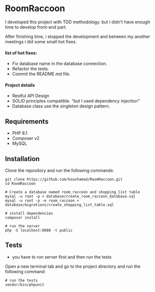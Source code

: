 # RoomRaccoon
I developed this project with TDD methodology. but i didn't have enough time to develop front-end part.

After finishing time, i stopped the development and between my another meetings i did some small hot fixes.
#### list of hot fixes:
- Fix database name in the database connection.
- Refactor the tests.
- Commit the README.md file.

#### Project details
- Restful API Design
- SOLID principles compatible. "but I used dependency injection"
- Database class use the singleton design pattern.

## Requirements
- PHP 8.1
- Composer v2
- MySQL

## Installation
Clone the repository and run the following commands:
```shell
git clone https://github.com/koushamad/RoomRaccoon.git
cd RoomRaccoon

# Create a database named room_raccoon and shopping_list table
mysql -u root -p < database/create_room_raccoon_database.sql
mysql -u root -p -e room_raccoon < database/migrations/create_shopping_list_table.sql

# install dependencies
composer install

# run the server
php -S localhost:8080 -t public
```

## Tests
- you have to run server first and then run the tests

Open a new terminal tab and go to the project directory and run the following command:
```shell
# run the tests
vendor/bin/phpunit
``` 